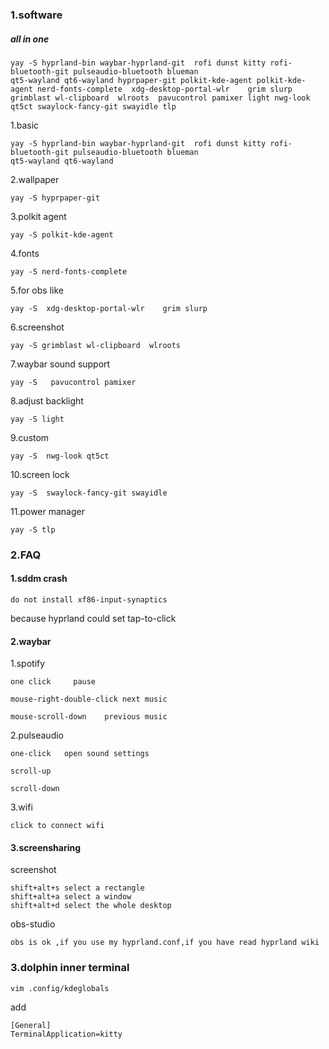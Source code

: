### 1.software

##### all in one 

```
yay -S hyprland-bin waybar-hyprland-git  rofi dunst kitty rofi-bluetooth-git pulseaudio-bluetooth blueman
qt5-wayland qt6-wayland hyprpaper-git polkit-kde-agent polkit-kde-agent nerd-fonts-complete  xdg-desktop-portal-wlr    grim slurp  grimblast wl-clipboard  wlroots  pavucontrol pamixer light nwg-look qt5ct swaylock-fancy-git swayidle tlp
```

1.basic

```
yay -S hyprland-bin waybar-hyprland-git  rofi dunst kitty rofi-bluetooth-git pulseaudio-bluetooth blueman
qt5-wayland qt6-wayland
```

2.wallpaper

```
yay -S hyprpaper-git
```

3.polkit agent

```
yay -S polkit-kde-agent
```

4.fonts

```
yay -S nerd-fonts-complete
```

5.for obs like

```
yay -S  xdg-desktop-portal-wlr    grim slurp 
```

6.screenshot

```
yay -S grimblast wl-clipboard  wlroots
```

7.waybar sound support

```
yay -S   pavucontrol pamixer
```

8.adjust backlight

```
yay -S light
```

9.custom

```
yay -S  nwg-look qt5ct
```

10.screen lock

```
yay -S  swaylock-fancy-git swayidle
```

11.power manager

```
yay -S tlp
```





### 2.FAQ

#### 1.sddm crash

```
do not install xf86-input-synaptics
```

because hyprland could set tap-to-click

#### 2.waybar

1.spotify

```
one click     pause

mouse-right-double-click next music

mouse-scroll-down    previous music
```

2.pulseaudio

```
one-click   open sound settings

scroll-up

scroll-down
```

3.wifi

```
click to connect wifi
```

#### 3.screensharing

screenshot

```
shift+alt+s	select a rectangle
shift+alt+a	select a window
shift+alt+d	select the whole desktop
```

obs-studio

```
obs is ok ,if you use my hyprland.conf,if you have read hyprland wiki
```

### 3.dolphin inner terminal

```
vim .config/kdeglobals
```

add

```
[General]
TerminalApplication=kitty
```



